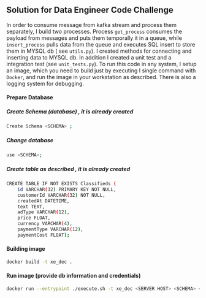 ## Solution for Data Engineer Code Challenge

In order to consume message from kafka stream and process them separately, I build two processes. Process `get_process` consumes the payload from messages and puts them temporally it in a queue, while `insert_process` pulls data from the queue and executes SQL insert to store them in MYSQL db ( see `utils.py`). I created methods for connecting and inserting data to MYSQL db. In addition I created a unit test and a integration test (see `unit_tests.py`). To run this code in any system, I setup an image, which you need to build just by executing I single command with `Docker`, and run the image in your workstation as described. There is also a logging system for debugging. 
 
####  Prepare Database

##### Create Schema (database) , it is already created
```bash
Create Schema <SCHEMA> ;
```

##### Change database
```bash
use <SCHEMA>;
```

##### Create table as described , it is already created
```bash
CREATE TABLE IF NOT EXISTS Classifieds (
    id VARCHAR(32) PRIMARY KEY NOT NULL,
    customerId VARCHAR(32) NOT NULL,
    createdAt DATETIME,
    text TEXT,
    adType VARCHAR(12),
    price FLOAT,
    currency VARCHAR(4),
    paymentType VARCHAR(12),
    paymentCost FLOAT);

```

#### Building image
```bash
docker build -t xe_dec .
```

#### Run image (provide db information and credentials)
```bash
docker run --entrypoint ./execute.sh -t xe_dec <SERVER HOST> <SCHEMA> <USERNAME> <PASSWORD>
```



